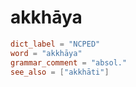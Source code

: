 # akkhāya

``` toml
dict_label = "NCPED"
word = "akkhāya"
grammar_comment = "absol."
see_also = ["akkhāti"]
```

